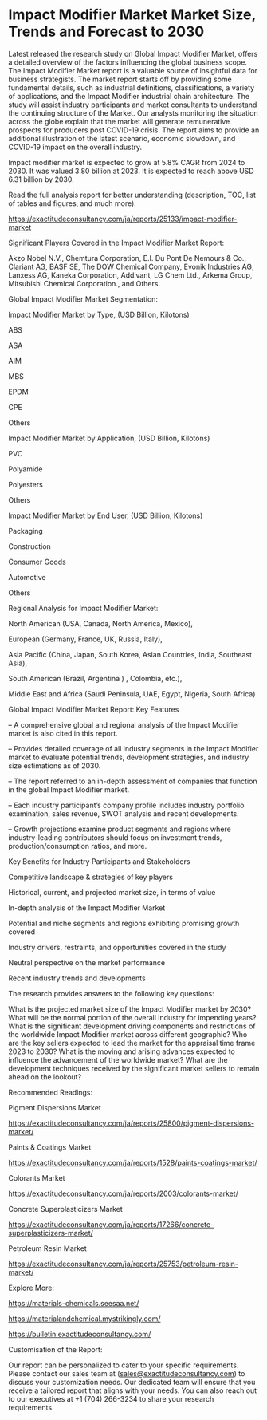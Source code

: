 # Impact Modifier Market Market Size, Trends and Forecast to 2030

Latest released the research study on Global Impact Modifier Market, offers a detailed overview of the factors influencing the global business scope. The Impact Modifier Market report is a valuable source of insightful data for business strategists. The market report starts off by providing some fundamental details, such as industrial definitions, classifications, a variety of applications, and the Impact Modifier industrial chain architecture. The study will assist industry participants and market consultants to understand the continuing structure of the Market. Our analysts monitoring the situation across the globe explain that the market will generate remunerative prospects for producers post COVID-19 crisis. The report aims to provide an additional illustration of the latest scenario, economic slowdown, and COVID-19 impact on the overall industry.

Impact modifier market is expected to grow at 5.8% CAGR from 2024 to 2030. It was valued 3.80 billion at 2023. It is expected to reach above USD 6.31 billion by 2030.

Read the full analysis report for better understanding (description, TOC, list of tables and figures, and much more):

https://exactitudeconsultancy.com/ja/reports/25133/impact-modifier-market

Significant Players Covered in the Impact Modifier Market Report:

Akzo Nobel N.V., Chemtura Corporation, E.I. Du Pont De Nemours & Co., Clariant AG, BASF SE, The DOW Chemical Company, Evonik Industries AG, Lanxess AG, Kaneka Corporation, Addivant, LG Chem Ltd., Arkema Group, Mitsubishi Chemical Corporation., and Others.

Global Impact Modifier Market Segmentation:

Impact Modifier Market by Type, (USD Billion, Kilotons)

ABS

ASA

AIM

MBS

EPDM

CPE

Others

Impact Modifier Market by Application, (USD Billion, Kilotons)

PVC

Polyamide

Polyesters

Others

Impact Modifier Market by End User, (USD Billion, Kilotons)

Packaging

Construction

Consumer Goods

Automotive

Others




Regional Analysis for Impact Modifier Market:

North American (USA, Canada, North America, Mexico),

European (Germany, France, UK, Russia, Italy),

Asia Pacific (China, Japan, South Korea, Asian Countries, India, Southeast Asia),

South American (Brazil, Argentina ) , Colombia, etc.),

Middle East and Africa (Saudi Peninsula, UAE, Egypt, Nigeria, South Africa)

Global Impact Modifier Market Report: Key Features

– A comprehensive global and regional analysis of the Impact Modifier market is also cited in this report.

– Provides detailed coverage of all industry segments in the Impact Modifier market to evaluate potential trends, development strategies, and industry size estimations as of 2030.

– The report referred to an in-depth assessment of companies that function in the global Impact Modifier market.

– Each industry participant’s company profile includes industry portfolio examination, sales revenue, SWOT analysis and recent developments.

– Growth projections examine product segments and regions where industry-leading contributors should focus on investment trends, production/consumption ratios, and more.

Key Benefits for Industry Participants and Stakeholders

Competitive landscape & strategies of key players

Historical, current, and projected market size, in terms of value

In-depth analysis of the Impact Modifier Market

Potential and niche segments and regions exhibiting promising growth covered

Industry drivers, restraints, and opportunities covered in the study

Neutral perspective on the market performance

Recent industry trends and developments

The research provides answers to the following key questions:

What is the projected market size of the Impact Modifier market by 2030?
What will be the normal portion of the overall industry for impending years?
What is the significant development driving components and restrictions of the worldwide Impact Modifier market across different geographic?
Who are the key sellers expected to lead the market for the appraisal time frame 2023 to 2030?
What is the moving and arising advances expected to influence the advancement of the worldwide market?
What are the development techniques received by the significant market sellers to remain ahead on the lookout?

Recommended Readings:

Pigment Dispersions Market

https://exactitudeconsultancy.com/ja/reports/25800/pigment-dispersions-market/

Paints & Coatings Market

https://exactitudeconsultancy.com/ja/reports/1528/paints-coatings-market/

Colorants Market

https://exactitudeconsultancy.com/ja/reports/2003/colorants-market/

Concrete Superplasticizers Market

https://exactitudeconsultancy.com/ja/reports/17266/concrete-superplasticizers-market/

Petroleum Resin Market

https://exactitudeconsultancy.com/ja/reports/25753/petroleum-resin-market/

Explore More:

https://materials-chemicals.seesaa.net/

https://materialandchemical.mystrikingly.com/

https://bulletin.exactitudeconsultancy.com/

Customisation of the Report:

Our report can be personalized to cater to your specific requirements. Please contact our sales team at (sales@exactitudeconsultancy.com) to discuss your customization needs. Our dedicated team will ensure that you receive a tailored report that aligns with your needs. You can also reach out to our executives at +1 (704) 266-3234 to share your research requirements.

